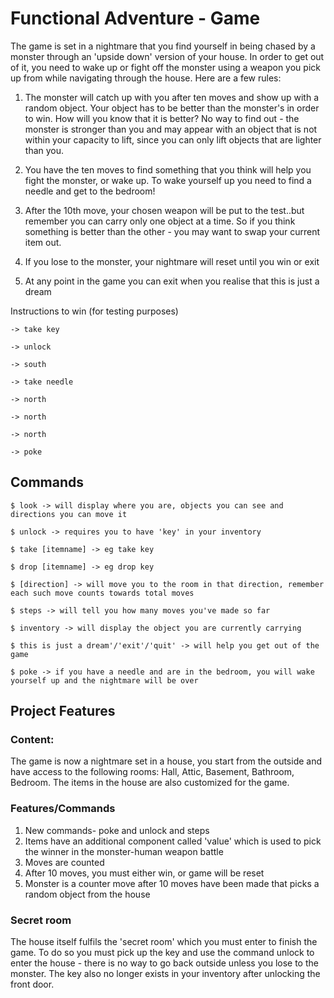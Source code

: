 # Functional Adventure - Game

The game is set in a nightmare that you find yourself in being chased by a monster through an 'upside down' version of your house. In order to get out of it, you need to wake up or fight off the monster using a weapon you pick up from while navigating through the house. Here are a few rules:

1. The monster will catch up with you after ten moves and show up with a random object. Your object has to be better than the monster's in order to win. How will you know that it is better? No way to find out - the monster is stronger than you and may appear with an object that is not within your capacity to lift, since you can only lift objects that are lighter than you.

2. You have the ten moves to find something that you think will help you fight the monster, or wake up. To wake yourself up you need to find a needle and get to the bedroom! 

3. After the 10th move, your chosen weapon will be put to the test..but remember you can carry only one object at a time. So if you think something is better than the other - you may want to swap your current item out.

4. If you lose to the monster, your nightmare will reset until you win or exit

5. At any point in the game you can exit when you realise that this is just a dream

Instructions to win (for testing purposes)

```
-> take key 
```
```
-> unlock 
```
```
-> south
```
```
-> take needle
```
```
-> north
```
```
-> north
```
```
-> north
```
```
-> poke
```

## Commands
```
$ look -> will display where you are, objects you can see and directions you can move it
```
```
$ unlock -> requires you to have 'key' in your inventory
```
```
$ take [itemname] -> eg take key
```
```
$ drop [itemname] -> eg drop key 
```
```
$ [direction] -> will move you to the room in that direction, remember each such move counts towards total moves
```
```
$ steps -> will tell you how many moves you've made so far
```
```
$ inventory -> will display the object you are currently carrying
```
```
$ this is just a dream'/'exit'/'quit' -> will help you get out of the game
```
```
$ poke -> if you have a needle and are in the bedroom, you will wake yourself up and the nightmare will be over
```
## Project Features

### Content: 

The game is now a nightmare set in a house, you start from the outside and have access to the following rooms: Hall, Attic, Basement, Bathroom, Bedroom. The items in the house are also customized for the game.

### Features/Commands

1. New commands- poke and unlock and steps
2. Items have an additional component called 'value' which is used to pick the winner in the monster-human weapon battle
3. Moves are counted
4. After 10 moves, you must either win, or game will be reset
5. Monster is a counter move after 10 moves have been made that picks a random object from the house

### Secret room

The house itself fulfils the 'secret room' which you must enter to finish the game. To do so you must pick up the key and use the command unlock to enter the house - there is no way to go back outside unless you lose to the monster. The key also no longer exists in your inventory after unlocking the front door.
